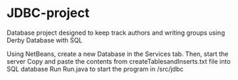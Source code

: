 # JDBC-project
Database project designed to keep track authors and writing groups using Derby Database with SQL


Using NetBeans, create a new Database in the Services tab. Then, start the server
Copy and paste the contents from createTablesandInserts.txt file into SQL database
Run Run.java to start the program in /src/jdbc
